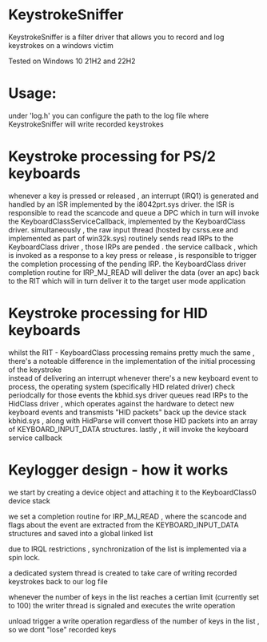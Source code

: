 # KeystrokeSniffer 
KeystrokeSniffer is a filter driver that allows you to record and log keystrokes on a windows victim 

Tested on Windows 10 21H2 and 22H2

# Usage:
under 'log.h' you can configure the path to the log file where KeystrokeSniffer will write recorded keystrokes 

# Keystroke processing for PS/2 keyboards 
whenever a key is pressed or released , an interrupt (IRQ1) is generated and handled by an ISR implemented by the i8042prt.sys driver.
the ISR is responsible to read the scancode and queue a DPC which in turn will invoke the KeyboardClassServiceCallback, implemented by the KeyboardClass driver. 
simultaneously , the raw input thread (hosted by csrss.exe and implemented as part of win32k.sys) routinely sends read IRPs to the KeyboardClass driver , those IRPs are pended .
the service callback , which is invoked as a response to  a key press or release , is responsible to trigger the completion processing of the pending IRP. 
the KeyboardClass driver completion routine for IRP_MJ_READ will deliver the data (over an apc) back to the RIT which will in turn deliver it to the target user mode application 
# Keystroke processing for HID keyboards 
whilst the RIT - KeyboardClass processing remains pretty much the same , there's a noteable difference in the implementation of the initial processing of the keystroke  
instead of delivering an interrupt whenever there's a new keyboard event to process, the operating system (specifically HID related driver) check periodcally for those events 
the kbhid.sys driver queues read IRPs to the HidClass driver , which operates against the hardware to detect new keyboard events and transmists "HID packets" back up the device stack 
kbhid.sys , along with HidParse will convert those HID packets into an array of KEYBOARD_INPUT_DATA structures. lastly , it will invoke the keyboard service callback

# Keylogger design - how it works  
we start by creating a device object and attaching it to the KeyboardClass0 device stack

we set a completion routine for IRP_MJ_READ , where the scancode and flags about the event are extracted from the KEYBOARD_INPUT_DATA structures and saved into a global linked list 

due to IRQL restrictions , synchronization of the list is implemented via a spin lock.

a dedicated system thread is created to take care of writing recorded keystrokes back to our log file 

whenever the number of keys in the list reaches a certian limit (currently set to 100) the writer thread is signaled and executes the write operation 

unload trigger a write operation regardless of the number of keys in the list , so we dont "lose" recorded keys




  
